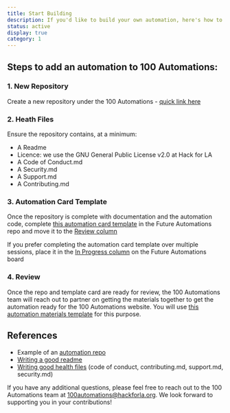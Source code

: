 ```yaml
---
title: Start Building
description: If you'd like to build your own automation, here's how to get started
status: active
display: true
category: 1
---
```


## Steps to add an automation to 100 Automations:

### 1. New Repository
Create a new repository under the 100 Automations - [quick link here](https://github.com/organizations/100Automations/repositories/new)

### 2. Heath Files
Ensure the repository contains, at a minimum:
- A Readme
- Licence: we use the GNU General Public License v2.0 at Hack for LA
- A Code of Conduct.md
- A Security.md
- A Support.md
- A Contributing.md

### 3. Automation Card Template
Once the repository is complete with documentation and the automation code, complete [this automation card template](https://github.com/100Automations/futureautomations/issues/new?assignees=&labels=documentation%2C+review&template=-automation-proposal.md&title=%5BAutomation+Name%5D+Proposal) in the Future Automations repo and move it to the [Review column](https://github.com/100Automations/futureautomations/projects/1#column-9876980)

If you prefer completing the automation card template over multiple sessions, place it in the [In Progress column](https://github.com/100Automations/futureautomations/projects/1#column-9876974) on the Future Automations board

### 4. Review
Once the repo and template card are ready for review, the 100 Automations team will reach out to partner on getting the materials together to get the automation ready for the 100 Automations website. You will use [this automation materials template](https://github.com/100Automations/futureautomations/issues/new?assignees=&labels=documentation%2C+good+first+issue&template=create-automation-card-for--automation-name-.md&title=Create+automation+card+for+%5Bautomation+name%5D) for this purpose.


## References ##
- Example of an [automation repo](https://github.com/100Automations/true-github-contributors)
- [Writing a good readme](/Website/guides/creating-good-readmes-for-automations.html)
- [Writing good health files](/Website/guides/community-support-for-automations.html) (code of conduct, contributing.md, support.md, security.md)


If you have any additional questions, please feel free to reach out to the 100 Automations team at 100automations@hackforla.org. We look forward to supporting you in your contributions!
